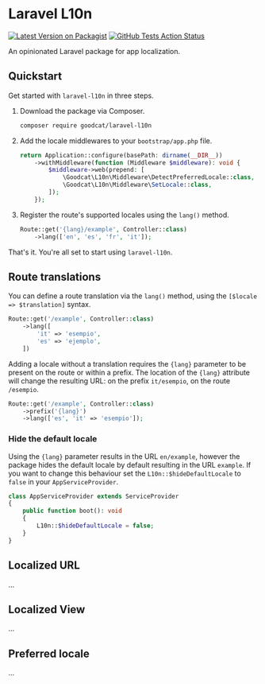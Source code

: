 # Laravel L10n

[![Latest Version on Packagist](https://img.shields.io/packagist/v/goodcat/laravel-l10n.svg?style=flat-square)](https://packagist.org/packages/goodcat/laravel-l10n)
[![GitHub Tests Action Status](https://img.shields.io/github/actions/workflow/status/goodcat-dev/laravel-l10n/tests.yaml?branch=main&label=tests&style=flat-square)](https://github.com/goodcat-dev/laravel-l10n/actions?query=workflow%3Atests+branch%3Amain)

An opinionated Laravel package for app localization.

## Quickstart

Get started with `laravel-l10n` in three steps.

1. Download the package via Composer.
   ```sh
   composer require goodcat/laravel-l10n
   ```
2. Add the locale middlewares to your `bootstrap/app.php` file.
   ```php
   return Application::configure(basePath: dirname(__DIR__))
       ->withMiddleware(function (Middleware $middleware): void {
           $middleware->web(prepend: [
               \Goodcat\L10n\Middleware\DetectPreferredLocale::class,
               \Goodcat\L10n\Middleware\SetLocale::class,
           ]);
       });
   ```
3. Register the route's supported locales using the `lang()` method.
   ```php
   Route::get('{lang}/example', Controller::class)
       ->lang(['en', 'es', 'fr', 'it']);
   ```

That's it. You're all set to start using `laravel-l10n`.

## Route translations

You can define a route translation via the `lang()` method, using the `[$locale => $translation]` syntax.

```php
Route::get('/example', Controller::class)
    ->lang([
        'it' => 'esempio',
        'es' => 'ejemplo',
    ])
```

Adding a locale without a translation requires the `{lang}` parameter to be present on the route or within a prefix.
The location of the `{lang}` attribute will change the resulting URL: on the prefix `it/esempio`, on the route `/esempio`.

```php
Route::get('/example', Controller::class)
    ->prefix('{lang}')
    ->lang(['es', 'it' => 'esempio']);
```

### Hide the default locale

Using the `{lang}` parameter results in the URL `en/example`, however the package hides the default locale by default resulting in the URL `example`.
If you want to change this behaviour set the `L10n::$hideDefaultLocale` to `false` in your `AppServiceProvider`.

```php
class AppServiceProvider extends ServiceProvider
{
    public function boot(): void
    {
        L10n::$hideDefaultLocale = false;
    }
}
```

## Localized URL

...

## Localized View

...

## Preferred locale

...
